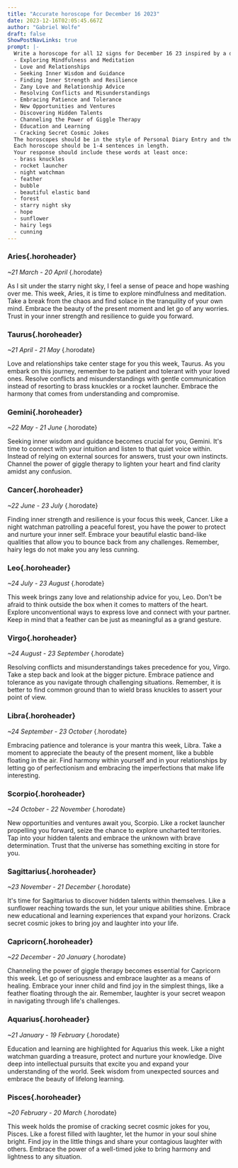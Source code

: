 ```yaml
---
title: "Accurate horoscope for December 16 2023"
date: 2023-12-16T02:05:45.667Z
author: "Gabriel Wolfe"
draft: false
ShowPostNavLinks: true
prompt: |-
  Write a horoscope for all 12 signs for December 16 23 inspired by a different focus for each. Ensure you do not include the focus in the response:
  - Exploring Mindfulness and Meditation
  - Love and Relationships
  - Seeking Inner Wisdom and Guidance
  - Finding Inner Strength and Resilience
  - Zany Love and Relationship Advice
  - Resolving Conflicts and Misunderstandings
  - Embracing Patience and Tolerance
  - New Opportunities and Ventures
  - Discovering Hidden Talents
  - Channeling the Power of Giggle Therapy
  - Education and Learning
  - Cracking Secret Cosmic Jokes
  The horoscopes should be in the style of Personal Diary Entry and the mood of harmonious
  Each horoscope should be 1-4 sentences in length.
  Your response should include these words at least once:
  - brass knuckles
  - rocket launcher
  - night watchman
  - feather
  - bubble
  - beautiful elastic band
  - forest
  - starry night sky
  - hope
  - sunflower
  - hairy legs
  - cunning
---
```


### Aries{.horoheader}

*~21 March - 20 April*
{.horodate}

As I sit under the starry night sky, I feel a sense of peace and hope washing over me. This week, Aries, it is time to explore mindfulness and meditation. Take a break from the chaos and find solace in the tranquility of your own mind. Embrace the beauty of the present moment and let go of any worries. Trust in your inner strength and resilience to guide you forward.


### Taurus{.horoheader}

*~21 April - 21 May*
{.horodate}

Love and relationships take center stage for you this week, Taurus. As you embark on this journey, remember to be patient and tolerant with your loved ones. Resolve conflicts and misunderstandings with gentle communication instead of resorting to brass knuckles or a rocket launcher. Embrace the harmony that comes from understanding and compromise.


### Gemini{.horoheader}

*~22 May - 21 June*
{.horodate}

Seeking inner wisdom and guidance becomes crucial for you, Gemini. It's time to connect with your intuition and listen to that quiet voice within. Instead of relying on external sources for answers, trust your own instincts. Channel the power of giggle therapy to lighten your heart and find clarity amidst any confusion.


### Cancer{.horoheader}

*~22 June - 23 July*
{.horodate}

Finding inner strength and resilience is your focus this week, Cancer. Like a night watchman patrolling a peaceful forest, you have the power to protect and nurture your inner self. Embrace your beautiful elastic band-like qualities that allow you to bounce back from any challenges. Remember, hairy legs do not make you any less cunning.


### Leo{.horoheader}

*~24 July - 23 August*
{.horodate}

This week brings zany love and relationship advice for you, Leo. Don't be afraid to think outside the box when it comes to matters of the heart. Explore unconventional ways to express love and connect with your partner. Keep in mind that a feather can be just as meaningful as a grand gesture.


### Virgo{.horoheader}

*~24 August - 23 September*
{.horodate}

Resolving conflicts and misunderstandings takes precedence for you, Virgo. Take a step back and look at the bigger picture. Embrace patience and tolerance as you navigate through challenging situations. Remember, it is better to find common ground than to wield brass knuckles to assert your point of view.


### Libra{.horoheader}

*~24 September - 23 October*
{.horodate}

Embracing patience and tolerance is your mantra this week, Libra. Take a moment to appreciate the beauty of the present moment, like a bubble floating in the air. Find harmony within yourself and in your relationships by letting go of perfectionism and embracing the imperfections that make life interesting.


### Scorpio{.horoheader}

*~24 October - 22 November*
{.horodate}

New opportunities and ventures await you, Scorpio. Like a rocket launcher propelling you forward, seize the chance to explore uncharted territories. Tap into your hidden talents and embrace the unknown with brave determination. Trust that the universe has something exciting in store for you.


### Sagittarius{.horoheader}

*~23 November - 21 December*
{.horodate}

It's time for Sagittarius to discover hidden talents within themselves. Like a sunflower reaching towards the sun, let your unique abilities shine. Embrace new educational and learning experiences that expand your horizons. Crack secret cosmic jokes to bring joy and laughter into your life.


### Capricorn{.horoheader}

*~22 December - 20 January*
{.horodate}

Channeling the power of giggle therapy becomes essential for Capricorn this week. Let go of seriousness and embrace laughter as a means of healing. Embrace your inner child and find joy in the simplest things, like a feather floating through the air. Remember, laughter is your secret weapon in navigating through life's challenges.


### Aquarius{.horoheader}

*~21 January - 19 February*
{.horodate}

Education and learning are highlighted for Aquarius this week. Like a night watchman guarding a treasure, protect and nurture your knowledge. Dive deep into intellectual pursuits that excite you and expand your understanding of the world. Seek wisdom from unexpected sources and embrace the beauty of lifelong learning.


### Pisces{.horoheader}

*~20 February - 20 March*
{.horodate}

This week holds the promise of cracking secret cosmic jokes for you, Pisces. Like a forest filled with laughter, let the humor in your soul shine bright. Find joy in the little things and share your contagious laughter with others. Embrace the power of a well-timed joke to bring harmony and lightness to any situation.


